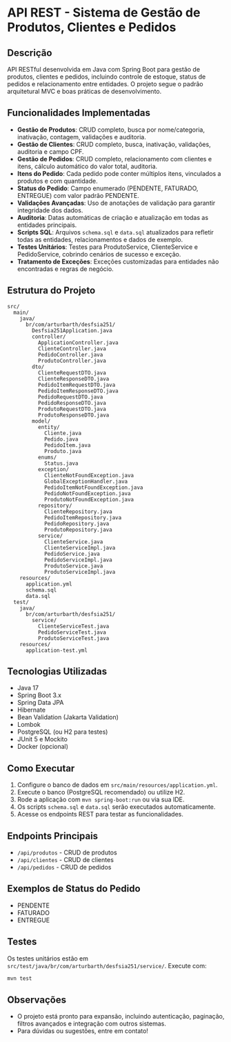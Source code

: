 # API REST - Sistema de Gestão de Produtos, Clientes e Pedidos

## Descrição
API RESTful desenvolvida em Java com Spring Boot para gestão de produtos, clientes e pedidos, incluindo controle de estoque, status de pedidos e relacionamento entre entidades. O projeto segue o padrão arquitetural MVC e boas práticas de desenvolvimento.

## Funcionalidades Implementadas

- **Gestão de Produtos**: CRUD completo, busca por nome/categoria, inativação, contagem, validações e auditoria.
- **Gestão de Clientes**: CRUD completo, busca, inativação, validações, auditoria e campo CPF.
- **Gestão de Pedidos**: CRUD completo, relacionamento com clientes e itens, cálculo automático do valor total, auditoria.
- **Itens do Pedido**: Cada pedido pode conter múltiplos itens, vinculados a produtos e com quantidade.
- **Status do Pedido**: Campo enumerado (PENDENTE, FATURADO, ENTREGUE) com valor padrão PENDENTE.
- **Validações Avançadas**: Uso de anotações de validação para garantir integridade dos dados.
- **Auditoria**: Datas automáticas de criação e atualização em todas as entidades principais.
- **Scripts SQL**: Arquivos `schema.sql` e `data.sql` atualizados para refletir todas as entidades, relacionamentos e dados de exemplo.
- **Testes Unitários**: Testes para ProdutoService, ClienteService e PedidoService, cobrindo cenários de sucesso e exceção.
- **Tratamento de Exceções**: Exceções customizadas para entidades não encontradas e regras de negócio.

## Estrutura do Projeto

```
src/
  main/
    java/
      br/com/arturbarth/desfsia251/
        Desfsia251Application.java
        controller/
          ApplicationController.java
          ClienteController.java
          PedidoController.java
          ProdutoController.java
        dto/
          ClienteRequestDTO.java
          ClienteResponseDTO.java
          PedidoItemRequestDTO.java
          PedidoItemResponseDTO.java
          PedidoRequestDTO.java
          PedidoResponseDTO.java
          ProdutoRequestDTO.java
          ProdutoResponseDTO.java
        model/
          entity/
            Cliente.java
            Pedido.java
            PedidoItem.java
            Produto.java
          enums/
            Status.java
          exception/
            ClienteNotFoundException.java
            GlobalExceptionHandler.java
            PedidoItemNotFoundException.java
            PedidoNotFoundException.java
            ProdutoNotFoundException.java
          repository/
            ClienteRepository.java
            PedidoItemRepository.java
            PedidoRepository.java
            ProdutoRepository.java
          service/
            ClienteService.java
            ClienteServiceImpl.java
            PedidoService.java
            PedidoServiceImpl.java
            ProdutoService.java
            ProdutoServiceImpl.java
    resources/
      application.yml
      schema.sql
      data.sql
  test/
    java/
      br/com/arturbarth/desfsia251/
        service/
          ClienteServiceTest.java
          PedidoServiceTest.java
          ProdutoServiceTest.java
    resources/
      application-test.yml
```

## Tecnologias Utilizadas
- Java 17
- Spring Boot 3.x
- Spring Data JPA
- Hibernate
- Bean Validation (Jakarta Validation)
- Lombok
- PostgreSQL (ou H2 para testes)
- JUnit 5 e Mockito
- Docker (opcional)

## Como Executar

1. Configure o banco de dados em `src/main/resources/application.yml`.
2. Execute o banco (PostgreSQL recomendado) ou utilize H2.
3. Rode a aplicação com `mvn spring-boot:run` ou via sua IDE.
4. Os scripts `schema.sql` e `data.sql` serão executados automaticamente.
5. Acesse os endpoints REST para testar as funcionalidades.

## Endpoints Principais

- `/api/produtos` - CRUD de produtos
- `/api/clientes` - CRUD de clientes
- `/api/pedidos` - CRUD de pedidos

## Exemplos de Status do Pedido
- PENDENTE
- FATURADO
- ENTREGUE

## Testes
Os testes unitários estão em `src/test/java/br/com/arturbarth/desfsia251/service/`.
Execute com:
```bash
mvn test
```

## Observações
- O projeto está pronto para expansão, incluindo autenticação, paginação, filtros avançados e integração com outros sistemas.
- Para dúvidas ou sugestões, entre em contato!

